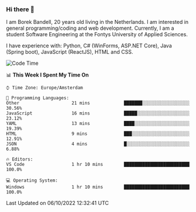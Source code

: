 ### Hi there 👋

I am Borek Bandell, 20 years old living in the Netherlands. I am interested in general programming/coding and web development. Currently, I am a student Software Engineering at the Fontys University of Applied Sciences.

I have experience with: Python, C# (WinForms, ASP.NET Core), Java (Spring boot), JavaScript (ReactJS), HTML and CSS.

<!--START_SECTION:waka-->
![Code Time](http://img.shields.io/badge/Code%20Time-239%20hrs%2041%20mins-blue)

📊 **This Week I Spent My Time On** 

```text
⌚︎ Time Zone: Europe/Amsterdam

💬 Programming Languages: 
Other                    21 mins             ███████░░░░░░░░░░░░░░░░░░   30.56% 
JavaScript               16 mins             █████░░░░░░░░░░░░░░░░░░░░   23.12% 
YAML                     13 mins             ████░░░░░░░░░░░░░░░░░░░░░   19.39% 
HTML                     9 mins              ███░░░░░░░░░░░░░░░░░░░░░░   12.91% 
JSON                     4 mins              █░░░░░░░░░░░░░░░░░░░░░░░░   6.88%

🔥 Editors: 
VS Code                  1 hr 10 mins        █████████████████████████   100.0%

💻 Operating System: 
Windows                  1 hr 10 mins        █████████████████████████   100.0%

```


 Last Updated on 06/10/2022 12:32:41 UTC
<!--END_SECTION:waka-->

<!--**tcBorek2002/tcBorek2002** is a ✨ _special_ ✨ repository because its `README.md` (this file) appears on your GitHub profile.

Here are some ideas to get you started:

- 🔭 I’m currently working on ...
- 🌱 I’m currently learning ...
- 👯 I’m looking to collaborate on ...
- 🤔 I’m looking for help with ...
- 💬 Ask me about ...
- 📫 How to reach me: ...
- 😄 Pronouns: ...
- ⚡ Fun fact: ...
-->
